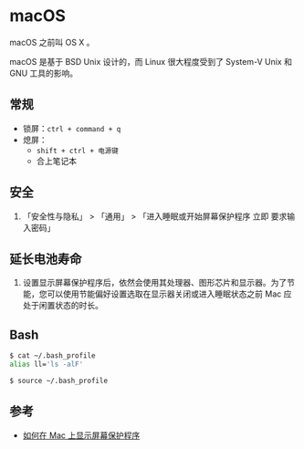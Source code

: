 # macOS

macOS 之前叫 OS X 。

macOS 是基于 BSD Unix 设计的，而 Linux 很大程度受到了 System-V Unix 和 GNU 工具的影响。

## 常规

* 锁屏：`ctrl + command + q`
* 熄屏：
  * `shift + ctrl + 电源键`
  * 合上笔记本

## 安全

1. 「安全性与隐私」 > 「通用」 > 「进入睡眠或开始屏幕保护程序 立即 要求输入密码」

## 延长电池寿命

1. 设置显示屏幕保护程序后，依然会使用其处理器、图形芯片和显示器。为了节能，您可以使用节能偏好设置选取在显示器关闭或进入睡眠状态之前 Mac 应处于闲置状态的时长。

## Bash

```sh
$ cat ~/.bash_profile
alias ll='ls -alF'

$ source ~/.bash_profile
```

## 参考

* [如何在 Mac 上显示屏幕保护程序](https://support.apple.com/zh-cn/HT204379)
